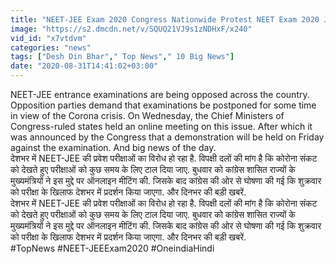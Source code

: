 ```yaml
---
title: "NEET-JEE Exam 2020 Congress Nationwide Protest NEET Exam 2020 JEE Exam 2020 \u0935\u0928\u0907\u0902\u0921\u093f\u092f\u093e \u0939\u093f\u0902\u0926\u0940"
image: "https://s2.dmcdn.net/v/SQUQ21VJ9s1zNDHxF/x240"
vid_id: "x7vtdvm"
categories: "news"
tags: ["Desh Din Bhar"," Top News"," 10 Big News"]
date: "2020-08-31T14:41:02+03:00"
---
```

NEET-JEE entrance examinations are being opposed across the country. Opposition parties demand that examinations be postponed for some time in view of the Corona crisis. On Wednesday, the Chief Ministers of Congress-ruled states held an online meeting on this issue. After which it was announced by the Congress that a demonstration will be held on Friday against the examination. And big news of the day.  <br>देशभर में NEET-JEE की प्रवेश परीक्षाओं का विरोध हो रहा है. विपक्षी दलों की मांग है कि कोरोना संकट को देखते हुए परीक्षाओं को कुछ समय के लिए टाल दिया जाए. बुधवार को कांग्रेस शासित राज्यों के मुख्यमंत्रियों ने इस मुद्दे पर ऑनलाइन मीटिंग की. जिसके बाद कांग्रेस की ओर से घोषणा की गई कि शुक्रवार को परीक्षा के खिलाफ देशभर में प्रदर्शन किया जाएगा. और दिनभर की बड़ी खबरें.  <br>देशभर में NEET-JEE की प्रवेश परीक्षाओं का विरोध हो रहा है. विपक्षी दलों की मांग है कि कोरोना संकट को देखते हुए परीक्षाओं को कुछ समय के लिए टाल दिया जाए. बुधवार को कांग्रेस शासित राज्यों के मुख्यमंत्रियों ने इस मुद्दे पर ऑनलाइन मीटिंग की. जिसके बाद कांग्रेस की ओर से घोषणा की गई कि शुक्रवार को परीक्षा के खिलाफ देशभर में प्रदर्शन किया जाएगा. और दिनभर की बड़ी खबरें.   <br>#TopNews #NEET-JEEExam2020 #OneindiaHindi
